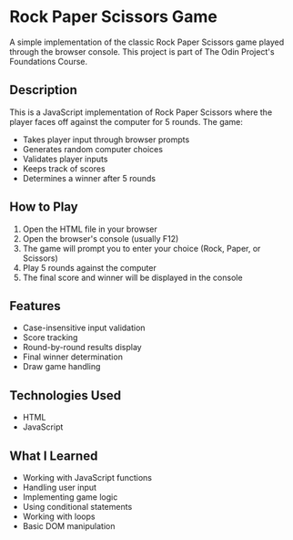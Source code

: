 # Rock Paper Scissors Game

A simple implementation of the classic Rock Paper Scissors game played through the browser console. This project is part of The Odin Project's Foundations Course.

## Description

This is a JavaScript implementation of Rock Paper Scissors where the player faces off against the computer for 5 rounds. The game:
- Takes player input through browser prompts
- Generates random computer choices
- Validates player inputs
- Keeps track of scores
- Determines a winner after 5 rounds

## How to Play

1. Open the HTML file in your browser
2. Open the browser's console (usually F12)
3. The game will prompt you to enter your choice (Rock, Paper, or Scissors)
4. Play 5 rounds against the computer
5. The final score and winner will be displayed in the console

## Features

- Case-insensitive input validation
- Score tracking
- Round-by-round results display
- Final winner determination
- Draw game handling

## Technologies Used

- HTML
- JavaScript

## What I Learned

- Working with JavaScript functions
- Handling user input
- Implementing game logic
- Using conditional statements
- Working with loops
- Basic DOM manipulation